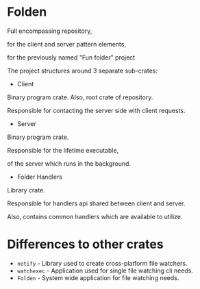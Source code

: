 # Folden
Full encompassing repository, 

for the client and server pattern elements, 

for the previously named "Fun folder" project

The project structures around 3 separate sub-crates:

- Client

Binary program crate.
Also, root crate of repository.

Responsible for contacting the server side with client requests.

- Server

Binary program crate.

Responsible for the lifetime executable,
 
 of the server which runs in the background.

- Folder Handlers

Library crate.

Responsible for handlers api shared between client and server.

Also, contains common handlers which are available to utilize.


# Differences to other crates
- `notify` - Library used to create cross-platform file watchers.
- `watchexec` - Application used for single file watching cli needs.
- `Folden` - System wide application for file watching needs. 